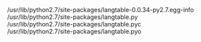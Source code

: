 /usr/lib/python2.7/site-packages/langtable-0.0.34-py2.7.egg-info  
/usr/lib/python2.7/site-packages/langtable.py  
/usr/lib/python2.7/site-packages/langtable.pyc  
/usr/lib/python2.7/site-packages/langtable.pyo  

